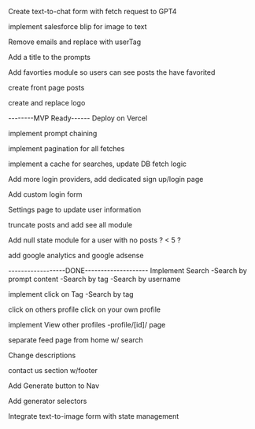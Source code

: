 <!-- @format -->

Create text-to-chat form with fetch request to GPT4

implement salesforce blip for image to text

Remove emails and replace with userTag

Add a title to the prompts

Add favorties module so users can see posts the have favorited

create front page posts

create and replace logo

--------MVP Ready------ Deploy on Vercel

implement prompt chaining

implement pagination for all fetches

implement a cache for searches, update DB fetch logic

Add more login providers, add dedicated sign up/login page

Add custom login form

Settings page to update user information

truncate posts and add see all module

Add null state module for a user with no posts ? < 5 ?

add google analytics and google adsense

------------------DONE--------------------
Implement Search
-Search by prompt content
-Search by tag
-Search by username

implement click on Tag
-Search by tag

click on others profile
click on your own profile

implement View other profiles
-profile/[id]/ page

separate feed page from home w/ search

Change descriptions

contact us section w/footer

Add Generate button to Nav

Add generator selectors

Integrate text-to-image form with state management
